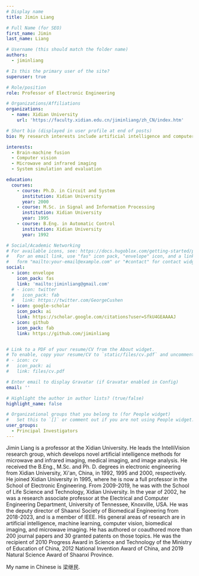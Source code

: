 ```yaml
---
# Display name
title: Jimin Liang

# Full Name (for SEO)
first_name: Jimin
last_name: Liang

# Username (this should match the folder name)
authors:
  - jiminliang

# Is this the primary user of the site?
superuser: true

# Role/position
role: Professor of Electronic Engineering

# Organizations/Affiliations
organizations:
  - name: Xidian University
    url: 'https://faculty.xidian.edu.cn/jiminliang/zh_CN/index.htm'

# Short bio (displayed in user profile at end of posts)
bio: My research interests include artificial intelligence and computer vision.

interests:
  - Brain-machine fusion
  - Computer vision
  - Microwave and infrared imaging
  - System simulation and evaluation

education:
  courses:
    - course: Ph.D. in Circuit and System
      institution: Xidian University
      year: 2000
    - course: M.Sc. in Signal and Information Processing
      institution: Xidian University
      year: 1995
    - course: B.Eng. in Automatic Control
      institution: Xidian University
      year: 1992

# Social/Academic Networking
# For available icons, see: https://docs.hugoblox.com/getting-started/page-builder/#icons
#   For an email link, use "fas" icon pack, "envelope" icon, and a link in the
#   form "mailto:your-email@example.com" or "#contact" for contact widget.
social:
  - icon: envelope
    icon_pack: fas
    link: 'mailto:jiminliang@gmail.com'
  # - icon: twitter
  #   icon_pack: fab
  #   link: https://twitter.com/GeorgeCushen
  - icon: google-scholar
    icon_pack: ai
    link: https://scholar.google.com/citations?user=SfkU4GEAAAAJ
  - icon: github
    icon_pack: fab
    link: https://github.com/jiminliang


# Link to a PDF of your resume/CV from the About widget.
# To enable, copy your resume/CV to `static/files/cv.pdf` and uncomment the lines below.
# - icon: cv
#   icon_pack: ai
#   link: files/cv.pdf

# Enter email to display Gravatar (if Gravatar enabled in Config)
email: ''

# Highlight the author in author lists? (true/false)
highlight_name: false

# Organizational groups that you belong to (for People widget)
#   Set this to `[]` or comment out if you are not using People widget.
user_groups:
  - Principal Investigators
---
```


Jimin Liang is a professor at the Xidian University. He leads the IntelliVision research group, which develops novel artificial intelligence methods for microwave and infrared imaging, medical imaging, and image analysis. He received the B.Eng., M.Sc. and Ph. D. degrees in electronic engineering from Xidian University, Xi'an, China, in 1992, 1995 and 2000, respectively. He joined Xidian University in 1995, where he is now a full professor in the School of Electronic Engineering. From 2009-2019, he was with the School of Life Science and Technology, Xidian University. In the year of 2002, he was a research associate professor at the Electrical and Computer Engineering Department, University of Tennessee, Knoxville, USA. He was the deputy director of Shaanxi Society of Biomedical Engineering from 2018-2023, and is a member of IEEE. His general areas of research are in artificial intelligence, machine learning, computer vision, biomedical imaging, and microwave imaging.  He has authored or coauthored more than 200 journal papers and 30 granted patents on those topics. He was the recipient of 2010 Progress Award in Science and Technology of the Ministry of Education of China, 2012 National Invention Award of China, and 2019 Natural Science Award of Shaanxi Province. 

My name in Chinese is 梁继民.
